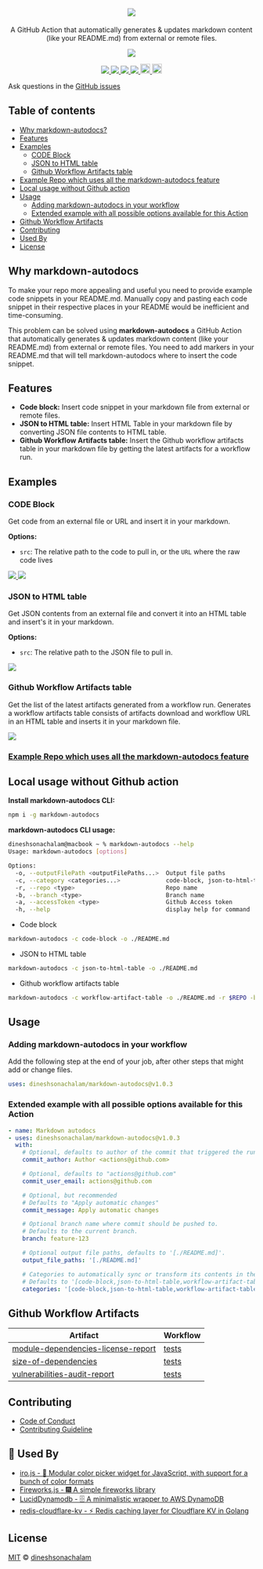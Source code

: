 <h1 align="center">
  <a href="https://github.com/marketplace/actions/markdown-autodocs">
    <img src="https://i.imgur.com/ZAC4qPa.png"/>
  </a>
</h1>
<p align="center">A GitHub Action that automatically generates & updates markdown content (like your README.md) from external or remote files.</p>
<p align="center">
    <a href="https://sonarcloud.io/dashboard?id=markdown-autodocs">
        <img src="https://sonarcloud.io/api/project_badges/quality_gate?project=markdown-autodocs"/>
    </a>
</p>
<p align="center">
    <a href="https://www.codacy.com/gh/dineshsonachalam/markdown-autodocs/dashboard?utm_source=github.com&amp;utm_medium=referral&amp;utm_content=dineshsonachalam/markdown-autodocs&amp;utm_campaign=Badge_Grade">
        <img src="https://app.codacy.com/project/badge/Grade/55bdbc75c542444d86b8e900bb0f4f91"/>
    </a>
    <a href="https://snyk.io/test/github/dineshsonachalam/markdown-autodocs">
        <img src="https://snyk.io/test/github/dineshsonachalam/markdown-autodocs/badge.svg"/>
    </a>
    <a href="https://github.com/dineshsonachalam/markdown-autodocs/actions/workflows/tests.yml">
        <img src="https://github.com/dineshsonachalam/markdown-autodocs/actions/workflows/tests.yml/badge.svg"/>
    </a>
    <a href="https://github.com/dineshsonachalam/markdown-autodocs/actions/workflows/markdown-autodocs.yml">
        <img src="https://github.com/dineshsonachalam/markdown-autodocs/actions/workflows/markdown-autodocs.yml/badge.svg"/>
    </a>
    <a href="https://www.npmjs.com/package/markdown-autodocs">
      <img src="https://img.shields.io/npm/v/markdown-autodocs?color=dark%20green&label=npm%20package" alt="npm version" height="20">     
    </a>
    <a href="https://github.com/dineshsonachalam/markdown-autodocs/blob/master/LICENSE" target="_blank">
        <img src="https://badgen.net/github/license/dineshsonachalam/markdown-autodocs" alt="MIT License" height="20">
    </a>
</p>

Ask questions in the <a href ="https://github.com/dineshsonachalam/markdown-autodocs/issues">GitHub issues</a>

## Table of contents

*   [Why markdown-autodocs?](#why-markdown-autodocs)
*   [Features](#features)
*   [Examples](#examples)
    *   [CODE Block](#code-block)
    *   [JSON to HTML table](#json-to-html-table)
    *   [Github Workflow Artifacts table](#github-workflow-artifacts-table)
*   [Example Repo which uses all the markdown-autodocs feature](#example-repo-which-uses-all-the-markdown-autodocs-feature)
*   [Local usage without Github action](#local-usage-without-github-action)
*   [Usage](#usage)
    *   [Adding markdown-autodocs in your workflow](#adding-markdown-autodocs-in-your-workflow)
    *   [Extended example with all possible options available for this Action](#extended-example-with-all-possible-options-available-for-this-action)
*   [Github Workflow Artifacts](#github-workflow-artifacts)
*   [Contributing](#contributing)
*   [Used By](#-used-by)
*   [License](#license)

## Why markdown-autodocs
To make your repo more appealing and useful you need to provide example code snippets in your README.md. Manually copy and pasting each code snippet in their respective places in your README would be inefficient and time-consuming.

This problem can be solved using <b>markdown-autodocs</b> a GitHub Action that automatically generates & updates markdown content (like your README.md) from external or remote files. You need to add markers in your README.md that will tell markdown-autodocs where to insert the code snippet.

## Features
*   <b>Code block:</b> Insert code snippet in your markdown file from external or remote files.
*   <b>JSON to HTML table:</b> Insert HTML Table in your markdown file by converting JSON file contents to HTML table.
*   <b>Github Workflow Artifacts table:</b> Insert the Github workflow artifacts table in your markdown file by getting the latest artifacts for a workflow run.

## Examples

### CODE Block

Get code from an external file or URL and insert it in your markdown.

**Options:**
*   `src`: The relative path to the code to pull in, or the `URL` where the raw code lives

<a href="./docs/examples.md#get-code-from-external-file" target="_blank">
    <img src="https://i.imgur.com/NUMReeR.png"/>
</a>

<a href="./docs/examples.md#get-code-from-remote-file" target="_blank">
  <img src="https://i.imgur.com/blYRUXN.png"/>
</a>

### JSON to HTML table
Get JSON contents from an external file and convert it into an HTML table and insert's it in your markdown.

**Options:**
*   `src`: The relative path to the JSON file to pull in.

<a href="./docs/examples.md#json-to-html-table" target="_blank">
  <img src="https://i.imgur.com/5pTHIpS.png"/>
</a>

### Github Workflow Artifacts table

Get the list of the latest artifacts generated from a workflow run. Generates a workflow artifacts table consists of artifacts download and workflow URL in an HTML table and inserts it in your markdown file.

<a href="./docs/examples.md#github-workflow-artifacts-table" target="_blank">
  <img src="https://i.imgur.com/gVHiSB8.png"/>
</a>

### [Example Repo which uses all the markdown-autodocs feature](https://github.com/dineshsonachalam/repo-using-markdown-autodocs)

## Local usage without Github action

**Install markdown-autodocs CLI:**
```sh
npm i -g markdown-autodocs
```

**markdown-autodocs CLI usage:**
```sh
dineshsonachalam@macbook ~ % markdown-autodocs --help
Usage: markdown-autodocs [options]

Options:
  -o, --outputFilePath <outputFilePaths...>  Output file paths
  -c, --category <categories...>             code-block, json-to-html-table, workflow-artifact-table
  -r, --repo <type>                          Repo name
  -b, --branch <type>                        Branch name
  -a, --accessToken <type>                   Github Access token
  -h, --help                                 display help for command
```

*   Code block

```sh
markdown-autodocs -c code-block -o ./README.md 
```
*   JSON to HTML table

```sh
markdown-autodocs -c json-to-html-table -o ./README.md
```
*   Github workflow artifacts table

```sh
markdown-autodocs -c workflow-artifact-table -o ./README.md -r $REPO -b $BRANCH -a $ACCESSTOKEN
```

## Usage

### Adding markdown-autodocs in your workflow
Add the following step at the end of your job, after other steps that might add or change files.
<!-- MARKDOWN-AUTO-DOCS:START (CODE:src=./docs/latest-release.yml) -->
<!-- The below code snippet is automatically added from ./docs/latest-release.yml -->
```yml
uses: dineshsonachalam/markdown-autodocs@v1.0.3
```
<!-- MARKDOWN-AUTO-DOCS:END -->

### Extended example with all possible options available for this Action
<!-- MARKDOWN-AUTO-DOCS:START (CODE:src=./docs/markdown-autodocs.yml) -->
<!-- The below code snippet is automatically added from ./docs/markdown-autodocs.yml -->
```yml
- name: Markdown autodocs
- uses: dineshsonachalam/markdown-autodocs@v1.0.3
  with:
    # Optional, defaults to author of the commit that triggered the run
    commit_author: Author <actions@github.com>

    # Optional, defaults to "actions@github.com"
    commit_user_email: actions@github.com

    # Optional, but recommended
    # Defaults to "Apply automatic changes"
    commit_message: Apply automatic changes

    # Optional branch name where commit should be pushed to.
    # Defaults to the current branch.
    branch: feature-123

    # Optional output file paths, defaults to '[./README.md]'.
    output_file_paths: '[./README.md]'

    # Categories to automatically sync or transform its contents in the markdown files.
    # Defaults to '[code-block,json-to-html-table,workflow-artifact-table]'
    categories: '[code-block,json-to-html-table,workflow-artifact-table]'
```
<!-- MARKDOWN-AUTO-DOCS:END -->

## Github Workflow Artifacts
<!-- MARKDOWN-AUTO-DOCS:START (WORKFLOW_ARTIFACT_TABLE) -->
<table class="ARTIFACTS-TABLE"><thead><tr><th class="artifact-th">Artifact</th><th class="workflow-th">Workflow</th></tr></thead><tbody ><tr ><td class="artifact-td td_text"><a href=https://github.com/dineshsonachalam/markdown-autodocs/suites/3559508586/artifacts/85403674>module-dependencies-license-report</a></td><td class="workflow-td td_text"><a href=https://github.com/dineshsonachalam/markdown-autodocs/actions/runs/1153962721>tests</a></td></tr>
<tr ><td class="artifact-td td_text"><a href=https://github.com/dineshsonachalam/markdown-autodocs/suites/3559508586/artifacts/85403675>size-of-dependencies</a></td><td class="workflow-td td_text"><a href=https://github.com/dineshsonachalam/markdown-autodocs/actions/runs/1153962721>tests</a></td></tr>
<tr ><td class="artifact-td td_text"><a href=https://github.com/dineshsonachalam/markdown-autodocs/suites/3559508586/artifacts/85403676>vulnerabilities-audit-report</a></td><td class="workflow-td td_text"><a href=https://github.com/dineshsonachalam/markdown-autodocs/actions/runs/1153962721>tests</a></td></tr></tbody></table>
<!-- MARKDOWN-AUTO-DOCS:END -->

## Contributing

*   [Code of Conduct](CODE_OF_CONDUCT.md)
*   [Contributing Guideline](CONTRIBUTING.md)

## 🚀 Used By

*   [iro.js - 🎨 Modular color picker widget for JavaScript, with support for a bunch of color formats](https://github.com/jaames/iro.js)
*   [Fireworks.js - 🎆 A simple fireworks library](https://github.com/crashmax-dev/fireworks-js)
*   [LucidDynamodb - 🗄️ A minimalistic wrapper to AWS DynamoDB](https://github.com/dineshsonachalam/Lucid-Dynamodb)
*   [redis-cloudflare-kv - ⚡ Redis caching layer for Cloudflare KV in Golang](https://github.com/dineshsonachalam/redis-cloudflare-kv)

## License

[MIT](https://choosealicense.com/licenses/mit/) © [dineshsonachalam](https://www.github.com/dineshsonachalam)
